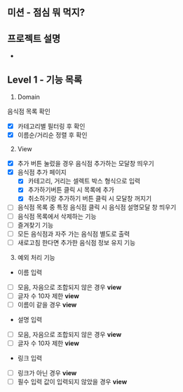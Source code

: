 ## 미션 - 점심 뭐 먹지?

## 프로젝트 설명

-

## Level 1 - 기능 목록

1.  Domain

음식점 목록 확인

- [x] 카테고리별 필터링 후 확인
- [x] 이름순/거리순 정렬 후 확인

2. View

- [x] 추가 버튼 눌렀을 경우 음식점 추가하는 모달창 띄우기
- [x] 음식점 추가 페이지
  - [x] 카테고리, 거리는 셀렉트 박스 형식으로 입력
  - [x] 추가하기버튼 클릭 시 목록에 추가
  - [x] 취소하기랑 추가하기 버튼 클릭 시 모달창 꺼지기
- [ ] 음식점 목록 중 특정 음식점 클릭 시 음식점 설명모달 창 띄우기
- [ ] 음식점 목록에서 삭제하는 기능
- [ ] 즐겨찾기 기능
- [ ] 모든 음식점과 자주 가는 음식점 별도로 출력
- [ ] 새로고침 한다면 추가한 음식점 정보 유지 기능

3.  예외 처리 기능

- 이름 입력
- [ ] 모음, 자음으로 조합되지 않은 경우 **view**
- [ ] 글자 수 10자 제한 **view**
- [ ] 이름이 같을 경우 **view**
- 설명 입력
- [ ] 모음, 자음으로 조합되지 않은 경우 **view**
- [ ] 글자 수 10자 제한 **view**
- 링크 입력
- [ ] 링크가 아닌 경우 **view**
- [ ] 필수 입력 값이 입력되지 않았을 경우 **view**
